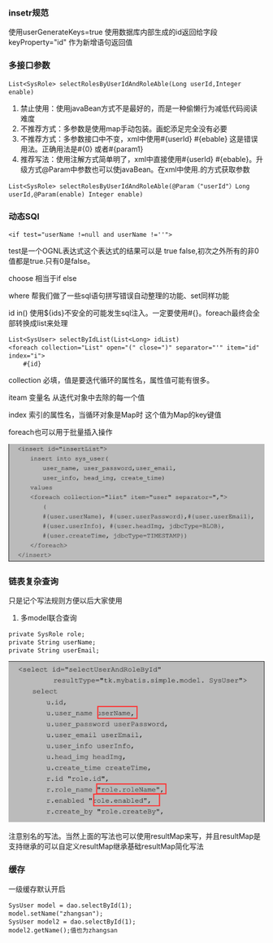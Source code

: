 ### insetr规范

使用userGenerateKeys=true 使用数据库内部生成的id返回给字段 keyProperty="id" 作为新增语句返回值

### 多接口参数

```
List<SysRole> selectRolesByUserIdAndRoleAble(Long userId,Integer enable)
```

1. 禁止使用：使用javaBean方式不是最好的，而是一种偷懒行为减低代码阅读难度
2. 不推荐方式：多参数是使用map手动包装。画蛇添足完全没有必要
3. 不推荐方式：多参数接口中不变，xml中使用\#{userId} \#{ebable} 这是错误用法。正确用法是\#{0} 或者\#{param1}
4. 推荐写法：使用注解方式简单明了，xml中直接使用\#{userId} \#{ebable}。升级方式@Param中参数也可以使javaBean。在xml中使用.的方式获取参数

```
List<SysRole> selectRolesByUserIdAndRoleAble(@Param（"userId"）Long userId,@Param(enable) Integer enable)
```

### 动态SQl

```
<if test="userName !=null and userName !=''">
```

test是一个OGNL表达式这个表达式的结果可以是 true false,初次之外所有的非0值都是true.只有0是false。

choose 相当于if else

where 帮我们做了一些sql语句拼写错误自动整理的功能、set同样功能

id in\(\) 使用${ids}不安全的可能发生sql注入。一定要使用\#{}。foreach最终会全部转换成list来处理

```
List<SysUser> selectByIdList(List<Long> idList)
<foreach collection="List" open="(" close=")" separator="'" item="id" index="i"> 
    #{id}
```

collection 必填，值是要迭代循环的属性名，属性值可能有很多。

iteam 变量名 从迭代对象中去除的每一个值

index 索引的属性名，当循环对象是Map时 这个值为Map的key键值

foreach也可以用于批量插入操作

![](/assets/import.png)

### 链表复杂查询

只是记个写法规则方便以后大家使用

1. 多model联合查询

```
private SysRole role;
private String userName;
private String userEmail;
```

![](/assets/import1.png)

注意别名的写法。当然上面的写法也可以使用resultMap来写，并且resultMap是支持继承的可以自定义resultMap继承基础resultMap简化写法

### 缓存

一级缓存默认开启

```
SysUser model = dao.selectById(1);
model.setName("zhangsan");
SysUser model2 = dao.selectById(1);
model2.getName();值也为zhangsan

```



